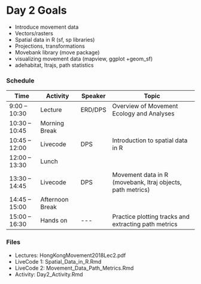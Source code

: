 # Day 2 Goals

- Introduce movement data
- Vectors/rasters
- Spatial data in R (sf, sp libraries)
- Projections, transformations
- Movebank library (move package)
- visualizing movement data (mapview, ggplot +geom_sf)
- adehabitat, ltrajs, path statistics

### Schedule
| Time | Activity | Speaker | Topic |
| ------------- | --------------- | ------- | -------------------------------- |
| 9:00 – 10:30 | Lecture | ERD/DPS | Overview of Movement Ecology and Analyses |
| 10:30 – 10:45 | Morning Break | | |
| 10:45 – 12:00 | Livecode | DPS | Introduction to spatial data in R | 
| 12:00 – 13:30 | Lunch | | |
| 13:30 – 14:45 | Livecode| DPS | Movement data in R (movebank, ltraj objects, path metrics) |
| 14:45 – 15:00 | Afternoon Break | | |
| 15:00 – 16:30 | Hands on | --- | Practice plotting tracks and extracting path metrics |


### Files
- Lectures: HongKongMovement2018Lec2.pdf
- LiveCode 1: Spatial_Data_in_R.Rmd
- LiveCode 2: Movement_Data_Path_Metrics.Rmd
- Activity: Day2_Activity.Rmd
